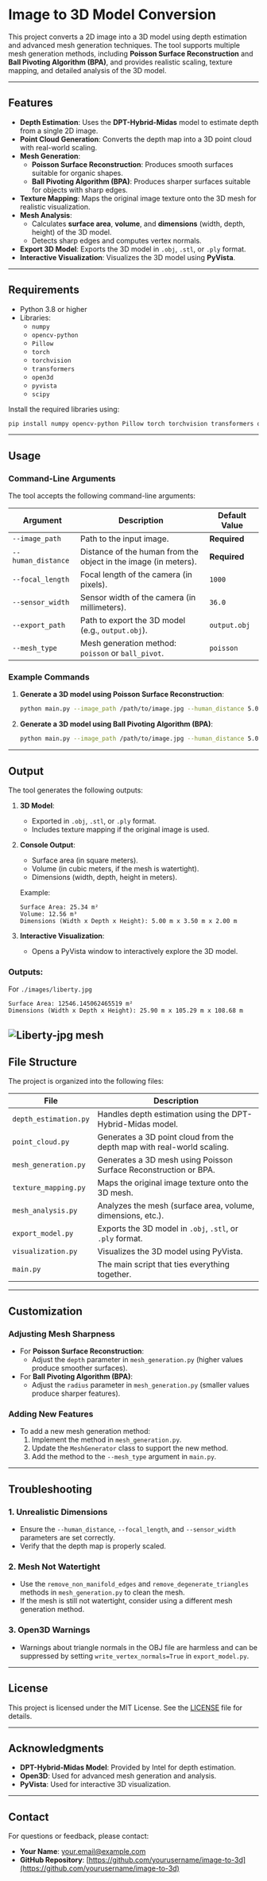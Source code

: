 # Image to 3D Model Conversion

This project converts a 2D image into a 3D model using depth estimation and advanced mesh generation techniques. The tool supports multiple mesh generation methods, including **Poisson Surface Reconstruction** and **Ball Pivoting Algorithm (BPA)**, and provides realistic scaling, texture mapping, and detailed analysis of the 3D model.

---

## Features

- **Depth Estimation**: Uses the **DPT-Hybrid-Midas** model to estimate depth from a single 2D image.
- **Point Cloud Generation**: Converts the depth map into a 3D point cloud with real-world scaling.
- **Mesh Generation**:
  - **Poisson Surface Reconstruction**: Produces smooth surfaces suitable for organic shapes.
  - **Ball Pivoting Algorithm (BPA)**: Produces sharper surfaces suitable for objects with sharp edges.
- **Texture Mapping**: Maps the original image texture onto the 3D mesh for realistic visualization.
- **Mesh Analysis**:
  - Calculates **surface area**, **volume**, and **dimensions** (width, depth, height) of the 3D model.
  - Detects sharp edges and computes vertex normals.
- **Export 3D Model**: Exports the 3D model in `.obj`, `.stl`, or `.ply` format.
- **Interactive Visualization**: Visualizes the 3D model using **PyVista**.

---

## Requirements

- Python 3.8 or higher
- Libraries:
  - `numpy`
  - `opencv-python`
  - `Pillow`
  - `torch`
  - `torchvision`
  - `transformers`
  - `open3d`
  - `pyvista`
  - `scipy`

Install the required libraries using:

```bash
pip install numpy opencv-python Pillow torch torchvision transformers open3d pyvista scipy
```

---

## Usage

### Command-Line Arguments

The tool accepts the following command-line arguments:

| Argument            | Description                                                                 | Default Value       |
|---------------------|-----------------------------------------------------------------------------|---------------------|
| `--image_path`      | Path to the input image.                                                    | **Required**        |
| `--human_distance`  | Distance of the human from the object in the image (in meters).             | **Required**        |
| `--focal_length`    | Focal length of the camera (in pixels).                                     | `1000`              |
| `--sensor_width`    | Sensor width of the camera (in millimeters).                                | `36.0`              |
| `--export_path`     | Path to export the 3D model (e.g., `output.obj`).                           | `output.obj`        |
| `--mesh_type`       | Mesh generation method: `poisson` or `ball_pivot`.                          | `poisson`           |

### Example Commands

1. **Generate a 3D model using Poisson Surface Reconstruction**:
   ```bash
   python main.py --image_path /path/to/image.jpg --human_distance 5.0 --focal_length 1000 --sensor_width 36.0 --export_path output.obj --mesh_type poisson
   ```

2. **Generate a 3D model using Ball Pivoting Algorithm (BPA)**:
   ```bash
   python main.py --image_path /path/to/image.jpg --human_distance 5.0 --focal_length 1000 --sensor_width 36.0 --export_path output.obj --mesh_type ball_pivot
   ```

---

## Output

The tool generates the following outputs:

1. **3D Model**:
   - Exported in `.obj`, `.stl`, or `.ply` format.
   - Includes texture mapping if the original image is used.

2. **Console Output**:
   - Surface area (in square meters).
   - Volume (in cubic meters, if the mesh is watertight).
   - Dimensions (width, depth, height in meters).

   Example:
   ```
   Surface Area: 25.34 m²
   Volume: 12.56 m³
   Dimensions (Width x Depth x Height): 5.00 m x 3.50 m x 2.00 m
   ```

3. **Interactive Visualization**:
   - Opens a PyVista window to interactively explore the 3D model.

### Outputs:

For `./images/liberty.jpg`
```
Surface Area: 12546.145062465519 m²
Dimensions (Width x Depth x Height): 25.90 m x 105.29 m x 108.68 m
```

![Liberty-jpg mesh](/home/anushtup/git-repos/rl-bullet-gym/image3d/images/liberty.jpg)
---

## File Structure

The project is organized into the following files:

| File                | Description                                                                 |
|---------------------|-----------------------------------------------------------------------------|
| `depth_estimation.py` | Handles depth estimation using the DPT-Hybrid-Midas model.                  |
| `point_cloud.py`    | Generates a 3D point cloud from the depth map with real-world scaling.      |
| `mesh_generation.py` | Generates a 3D mesh using Poisson Surface Reconstruction or BPA.            |
| `texture_mapping.py` | Maps the original image texture onto the 3D mesh.                           |
| `mesh_analysis.py`  | Analyzes the mesh (surface area, volume, dimensions, etc.).                 |
| `export_model.py`   | Exports the 3D model in `.obj`, `.stl`, or `.ply` format.                   |
| `visualization.py`  | Visualizes the 3D model using PyVista.                                      |
| `main.py`           | The main script that ties everything together.                              |

---

## Customization

### Adjusting Mesh Sharpness

- For **Poisson Surface Reconstruction**:
  - Adjust the `depth` parameter in `mesh_generation.py` (higher values produce smoother surfaces).
- For **Ball Pivoting Algorithm (BPA)**:
  - Adjust the `radius` parameter in `mesh_generation.py` (smaller values produce sharper features).

### Adding New Features

- To add a new mesh generation method:
  1. Implement the method in `mesh_generation.py`.
  2. Update the `MeshGenerator` class to support the new method.
  3. Add the method to the `--mesh_type` argument in `main.py`.

---

## Troubleshooting

### 1. **Unrealistic Dimensions**
   - Ensure the `--human_distance`, `--focal_length`, and `--sensor_width` parameters are set correctly.
   - Verify that the depth map is properly scaled.

### 2. **Mesh Not Watertight**
   - Use the `remove_non_manifold_edges` and `remove_degenerate_triangles` methods in `mesh_generation.py` to clean the mesh.
   - If the mesh is still not watertight, consider using a different mesh generation method.

### 3. **Open3D Warnings**
   - Warnings about triangle normals in the OBJ file are harmless and can be suppressed by setting `write_vertex_normals=True` in `export_model.py`.

---

## License

This project is licensed under the MIT License. See the [LICENSE](LICENSE) file for details.

---

## Acknowledgments

- **DPT-Hybrid-Midas Model**: Provided by Intel for depth estimation.
- **Open3D**: Used for advanced mesh generation and analysis.
- **PyVista**: Used for interactive 3D visualization.

---

## Contact

For questions or feedback, please contact:
- **Your Name**: [your.email@example.com](mailto:your.email@example.com)
- **GitHub Repository**: [https://github.com/yourusername/image-to-3d](https://github.com/yourusername/image-to-3d)
